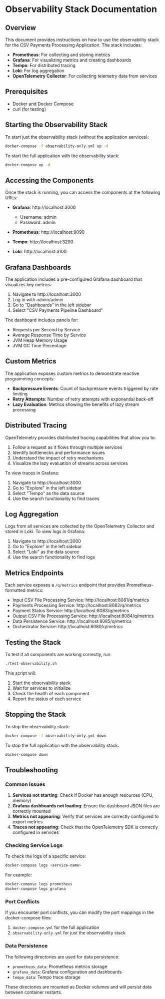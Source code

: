# Observability Stack Documentation

## Overview

This document provides instructions on how to use the observability stack for the CSV Payments Processing Application. The stack includes:

- **Prometheus**: For collecting and storing metrics
- **Grafana**: For visualizing metrics and creating dashboards
- **Tempo**: For distributed tracing
- **Loki**: For log aggregation
- **OpenTelemetry Collector**: For collecting telemetry data from services

## Prerequisites

- Docker and Docker Compose
- curl (for testing)

## Starting the Observability Stack

To start just the observability stack (without the application services):

```bash
docker-compose -f observability-only.yml up -d
```

To start the full application with the observability stack:

```bash
docker-compose up -d
```

## Accessing the Components

Once the stack is running, you can access the components at the following URLs:

- **Grafana**: http://localhost:3000
  - Username: admin
  - Password: admin

- **Prometheus**: http://localhost:9090

- **Tempo**: http://localhost:3200

- **Loki**: http://localhost:3100

## Grafana Dashboards

The application includes a pre-configured Grafana dashboard that visualizes key metrics:

1. Navigate to http://localhost:3000
2. Log in with admin/admin
3. Go to "Dashboards" in the left sidebar
4. Select "CSV Payments Pipeline Dashboard"

The dashboard includes panels for:

- Requests per Second by Service
- Average Response Time by Service
- JVM Heap Memory Usage
- JVM GC Time Percentage

## Custom Metrics

The application exposes custom metrics to demonstrate reactive programming concepts:

- **Backpressure Events**: Count of backpressure events triggered by rate limiting
- **Retry Attempts**: Number of retry attempts with exponential back-off
- **Lazy Evaluation**: Metrics showing the benefits of lazy stream processing

## Distributed Tracing

OpenTelemetry provides distributed tracing capabilities that allow you to:

1. Follow a request as it flows through multiple services
2. Identify bottlenecks and performance issues
3. Understand the impact of retry mechanisms
4. Visualize the lazy evaluation of streams across services

To view traces in Grafana:

1. Navigate to http://localhost:3000
2. Go to "Explore" in the left sidebar
3. Select "Tempo" as the data source
4. Use the search functionality to find traces

## Log Aggregation

Logs from all services are collected by the OpenTelemetry Collector and stored in Loki. To view logs in Grafana:

1. Navigate to http://localhost:3000
2. Go to "Explore" in the left sidebar
3. Select "Loki" as the data source
4. Use the search functionality to find logs

## Metrics Endpoints

Each service exposes a `/q/metrics` endpoint that provides Prometheus-formatted metrics:

- Input CSV File Processing Service: http://localhost:8081/q/metrics
- Payments Processing Service: http://localhost:8082/q/metrics
- Payment Status Service: http://localhost:8083/q/metrics
- Output CSV File Processing Service: http://localhost:8084/q/metrics
- Data Persistence Service: http://localhost:8085/q/metrics
- Orchestrator Service: http://localhost:8080/q/metrics

## Testing the Stack

To test if all components are working correctly, run:

```bash
./test-observability.sh
```

This script will:
1. Start the observability stack
2. Wait for services to initialize
3. Check the health of each component
4. Report the status of each service

## Stopping the Stack

To stop the observability stack:

```bash
docker-compose -f observability-only.yml down
```

To stop the full application with the observability stack:

```bash
docker-compose down
```

## Troubleshooting

### Common Issues

1. **Services not starting**: Check if Docker has enough resources (CPU, memory)
2. **Grafana dashboards not loading**: Ensure the dashboard JSON files are correctly mounted
3. **Metrics not appearing**: Verify that services are correctly configured to export metrics
4. **Traces not appearing**: Check that the OpenTelemetry SDK is correctly configured in services

### Checking Service Logs

To check the logs of a specific service:

```bash
docker-compose logs <service-name>
```

For example:
```bash
docker-compose logs prometheus
docker-compose logs grafana
```

### Port Conflicts

If you encounter port conflicts, you can modify the port mappings in the docker-compose files:

1. `docker-compose.yml` for the full application
2. `observability-only.yml` for just the observability stack

### Data Persistence

The following directories are used for data persistence:

- `prometheus_data`: Prometheus metrics storage
- `grafana_data`: Grafana configuration and dashboards
- `tempo_data`: Tempo trace storage

These directories are mounted as Docker volumes and will persist data between container restarts.